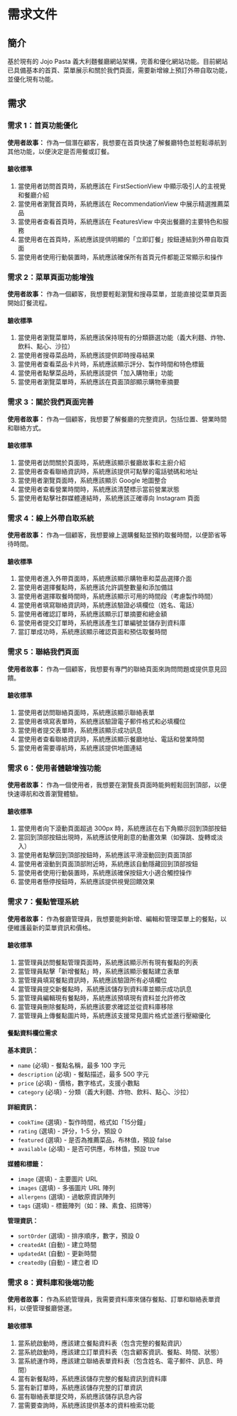 # 需求文件

## 簡介

基於現有的 Jojo Pasta 義大利麵餐廳網站架構，完善和優化網站功能。目前網站已具備基本的首頁、菜單展示和關於我們頁面，需要新增線上預訂外帶自取功能，並優化現有功能。

## 需求

### 需求 1：首頁功能優化

**使用者故事：** 作為一個潛在顧客，我想要在首頁快速了解餐廳特色並輕鬆導航到其他功能，以便決定是否用餐或訂餐。

#### 驗收標準

1. 當使用者訪問首頁時，系統應該在 FirstSectionView 中顯示吸引人的主視覺和餐廳介紹
2. 當使用者瀏覽首頁時，系統應該在 RecommendationView 中展示精選推薦菜品
3. 當使用者查看首頁時，系統應該在 FeaturesView 中突出餐廳的主要特色和服務
4. 當使用者在首頁時，系統應該提供明顯的「立即訂餐」按鈕連結到外帶自取頁面
5. 當使用者使用行動裝置時，系統應該確保所有首頁元件都能正常顯示和操作

### 需求 2：菜單頁面功能增強

**使用者故事：** 作為一個顧客，我想要輕鬆瀏覽和搜尋菜單，並能直接從菜單頁面開始訂餐流程。

#### 驗收標準

1. 當使用者瀏覽菜單時，系統應該保持現有的分類篩選功能（義大利麵、炸物、飲料、點心、沙拉）
2. 當使用者搜尋菜品時，系統應該提供即時搜尋結果
3. 當使用者查看菜品卡片時，系統應該顯示評分、製作時間和特色標籤
4. 當使用者點擊菜品時，系統應該提供「加入購物車」功能
5. 當使用者瀏覽菜單時，系統應該在頁面頂部顯示購物車摘要

### 需求 3：關於我們頁面完善

**使用者故事：** 作為一個顧客，我想要了解餐廳的完整資訊，包括位置、營業時間和聯絡方式。

#### 驗收標準

1. 當使用者訪問關於頁面時，系統應該顯示餐廳故事和主廚介紹
2. 當使用者查看聯絡資訊時，系統應該提供可點擊的電話號碼和地址
3. 當使用者瀏覽頁面時，系統應該顯示 Google 地圖整合
4. 當使用者查看營業時間時，系統應該清楚標示當前營業狀態
5. 當使用者點擊社群媒體連結時，系統應該正確導向 Instagram 頁面

### 需求 4：線上外帶自取系統

**使用者故事：** 作為一個顧客，我想要線上選購餐點並預約取餐時間，以便節省等待時間。

#### 驗收標準

1. 當使用者進入外帶頁面時，系統應該顯示購物車和菜品選擇介面
2. 當使用者選擇餐點時，系統應該允許調整數量和添加備註
3. 當使用者選擇取餐時間時，系統應該顯示可用的時間段（考慮製作時間）
4. 當使用者填寫聯絡資訊時，系統應該驗證必填欄位（姓名、電話）
5. 當使用者確認訂單時，系統應該顯示訂單摘要和總金額
6. 當使用者提交訂單時，系統應該產生訂單編號並儲存到資料庫
7. 當訂單成功時，系統應該顯示確認頁面和預估取餐時間

### 需求 5：聯絡我們頁面

**使用者故事：** 作為一個顧客，我想要有專門的聯絡頁面來詢問問題或提供意見回饋。

#### 驗收標準

1. 當使用者訪問聯絡頁面時，系統應該顯示聯絡表單
2. 當使用者填寫表單時，系統應該驗證電子郵件格式和必填欄位
3. 當使用者提交表單時，系統應該顯示成功訊息
4. 當使用者查看聯絡資訊時，系統應該顯示餐廳地址、電話和營業時間
5. 當使用者需要導航時，系統應該提供地圖連結

### 需求 6：使用者體驗增強功能

**使用者故事：** 作為一個使用者，我想要在瀏覽長頁面時能夠輕鬆回到頂部，以便快速導航和改善瀏覽體驗。

#### 驗收標準

1. 當使用者向下滾動頁面超過 300px 時，系統應該在右下角顯示回到頂部按鈕
2. 當回到頂部按鈕出現時，系統應該使用創意的動畫效果（如彈跳、旋轉或淡入）
3. 當使用者點擊回到頂部按鈕時，系統應該平滑滾動回到頁面頂部
4. 當使用者滾動到頁面頂部附近時，系統應該自動隱藏回到頂部按鈕
5. 當使用者使用行動裝置時，系統應該確保按鈕大小適合觸控操作
6. 當使用者懸停按鈕時，系統應該提供視覺回饋效果

### 需求 7：餐點管理系統

**使用者故事：** 作為餐廳管理員，我想要能夠新增、編輯和管理菜單上的餐點，以便維護最新的菜單資訊和價格。

#### 驗收標準

1. 當管理員訪問餐點管理頁面時，系統應該顯示所有現有餐點的列表
2. 當管理員點擊「新增餐點」時，系統應該顯示餐點建立表單
3. 當管理員填寫餐點資訊時，系統應該驗證所有必填欄位
4. 當管理員提交新餐點時，系統應該儲存到資料庫並顯示成功訊息
5. 當管理員編輯現有餐點時，系統應該預填現有資料並允許修改
6. 當管理員刪除餐點時，系統應該要求確認並從資料庫移除
7. 當管理員上傳餐點圖片時，系統應該支援常見圖片格式並進行壓縮優化

#### 餐點資料欄位需求

**基本資訊：**
- `name` (必填) - 餐點名稱，最多 100 字元
- `description` (必填) - 餐點描述，最多 500 字元
- `price` (必填) - 價格，數字格式，支援小數點
- `category` (必填) - 分類（義大利麵、炸物、飲料、點心、沙拉）

**詳細資訊：**
- `cookTime` (選填) - 製作時間，格式如「15分鐘」
- `rating` (選填) - 評分，1-5 分，預設 0
- `featured` (選填) - 是否為推薦菜品，布林值，預設 false
- `available` (必填) - 是否可供應，布林值，預設 true

**媒體和標籤：**
- `image` (選填) - 主要圖片 URL
- `images` (選填) - 多張圖片 URL 陣列
- `allergens` (選填) - 過敏原資訊陣列
- `tags` (選填) - 標籤陣列（如：辣、素食、招牌等）

**管理資訊：**
- `sortOrder` (選填) - 排序順序，數字，預設 0
- `createdAt` (自動) - 建立時間
- `updatedAt` (自動) - 更新時間
- `createdBy` (自動) - 建立者 ID

### 需求 8：資料庫和後端功能

**使用者故事：** 作為系統管理員，我需要資料庫來儲存餐點、訂單和聯絡表單資料，以便管理餐廳營運。

#### 驗收標準

1. 當系統啟動時，應該建立餐點資料表（包含完整的餐點資訊）
2. 當系統啟動時，應該建立訂單資料表（包含顧客資訊、餐點、時間、狀態）
3. 當系統運作時，應該建立聯絡表單資料表（包含姓名、電子郵件、訊息、時間）
4. 當有新餐點時，系統應該儲存完整的餐點資訊到資料庫
5. 當有新訂單時，系統應該儲存完整的訂單資訊
6. 當有聯絡表單提交時，系統應該儲存訊息內容
7. 當需要查詢時，系統應該提供基本的資料檢索功能